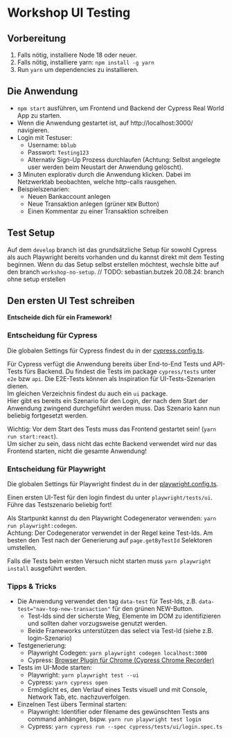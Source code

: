 # Workshop UI Testing

## Vorbereitung

1. Falls nötig, installiere Node 18 oder neuer.
1. Falls nötig, installiere yarn: `npm install -g yarn`
1. Run `yarn` um dependencies zu installieren.

## Die Anwendung

- `npm start` ausführen, um Frontend und Backend der Cypress Real World App zu starten.
- Wenn die Anwendung gestartet ist, auf http://localhost:3000/ navigieren.
- Login mit Testuser:
  - Username: `bblub`
  - Passwort: `Testing123`
  - Alternativ Sign-Up Prozess durchlaufen (Achtung: Selbst angelegte user werden beim Neustart der Anwendung gelöscht).
- 3 Minuten explorativ durch die Anwendung klicken. Dabei im Netzwerktab beobachten, welche http-calls rausgehen.
- Beispielszenarien:
  - Neuen Bankaccount anlegen
  - Neue Transaktion anlegen (grüner `NEW` Button)
  - Einen Kommentar zu einer Transaktion schreiben

## Test Setup

Auf dem `develop` branch ist das grundsätzliche Setup für sowohl Cypress als auch Playwright bereits vorhanden
und du kannst direkt mit dem Testing beginnen.
Wenn du das Setup selbst erstellen möchtest, wechsle bitte auf den branch `workshop-no-setup`.
// TODO: sebastian.butzek 20.08.24: branch ohne setup erstellen

## Den ersten UI Test schreiben

**Entscheide dich für ein Framework!**

### Entscheidung für Cypress

Die globalen Settings für Cypress findest du in der [cypress.config.ts](./cypress.config.ts).

Für Cypress verfügt die Anwendung bereits über End-to-End Tests und API-Tests fürs Backend.
Du findest die Tests im package `cypress/tests` unter `e2e` bzw `api`.
Die E2E-Tests können als Inspiration für UI-Tests-Szenarien dienen.  
Im gleichen Verzeichnis findest du auch ein `ui` package.  
Hier gibt es bereits ein Szenario für den Login, der nach dem Start der Anwendung zwingend durchgeführt werden muss.
Das Szenario kann nun beliebig fortgesetzt werden.

Wichtig: Vor dem Start des Tests muss das Frontend gestartet sein! (`yarn run start:react`).  
Um sicher zu sein, dass nicht das echte Backend verwendet wird nur das Frontend starten, nicht die gesamte Anwendung!

### Entscheidung für Playwright

Die globalen Settings für Playwright findest du in der [playwright.config.ts](./playwright.config.ts).

Einen ersten UI-Test für den login findest du unter `playwright/tests/ui`.  
Führe das Testszenario beliebig fort!

Als Startpunkt kannst du den Playwright Codegenerator verwenden: `yarn run playwright:codegen`.  
Achtung: Der Codegenerator verwendet in der Regel keine Test-Ids. Am besten den Test nach der Generierung auf
`page.getByTestId` Selektoren umstellen.

Falls die Tests beim ersten Versuch nicht starten muss `yarn playwright install` ausgeführt werden.

### Tipps & Tricks

- Die Anwendung verwendet den tag `data-test` für Test-Ids, z.B. `data-test="nav-top-new-transaction"` für den grünen NEW-Button.
  - Test-Ids sind der sicherste Weg, Elemente im DOM zu identifizieren und sollten daher vorzugsweise genutzt werden.
  - Beide Frameworks unterstützen das select via Test-Id (siehe z.B. login-Szenario)
- Testgenerierung:
  - Playwright Codegen: `yarn playwright codegen localhost:3000`
  - Cypress: [Browser Plugin für Chrome (Cypress Chrome Recorder)](https://chromewebstore.google.com/detail/cypress-chrome-recorder/fellcphjglholofndfmmjmheedhomgin)
- Tests im UI-Mode starten:
  - Playwright: `yarn playwright test --ui`
  - Cypress: `yarn cypress open`
  - Ermöglicht es, den Verlauf eines Tests visuell und mit Console, Network Tab, etc. nachzuverfolgen.
- Einzelnen Test übers Terminal starten:
  - Playwright: Identifier oder filename des gewünschten Tests ans command anhängen, bspw. `yarn run playwright test login`
  - Cypress: `yarn cypress run --spec cypress/tests/ui/login.spec.ts`
